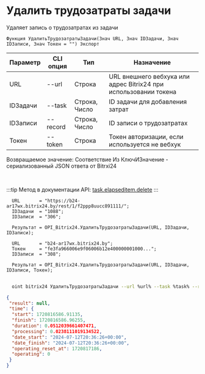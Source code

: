 ﻿---
sidebar_position: 2
---

# Удалить трудозатраты задачи
 Удаляет запись о трудозатратах из задачи



`Функция УдалитьТрудозатратыЗадачи(Знач URL, Знач IDЗадачи, Знач IDЗаписи, Знач Токен = "") Экспорт`

  | Параметр | CLI опция | Тип | Назначение |
  |-|-|-|-|
  | URL | --url | Строка | URL внешнего вебхука или адрес Bitrix24 при использовании токена |
  | IDЗадачи | --task | Строка, Число | ID задачи для добавления затрат |
  | IDЗаписи | --record | Строка, Число | ID записи о трудозатратах |
  | Токен | --token | Строка | Токен авторизации, если используется не вебхук |

  
  Возвращаемое значение:   Соответствие Из КлючИЗначение - сериализованный JSON ответа от Bitrxi24

<br/>

:::tip
Метод в документации API: [task.elapseditem.delete](https://dev.1c-bitrix.ru/rest_help/tasks/task/elapseditem/delete.php)
:::
<br/>


```bsl title="Пример кода"
  URL       = "https://b24-ar17wx.bitrix24.by/rest/1/f2ppp8uucc891111/";
  IDЗадачи  = "1088";
  IDЗаписи  = "306";
  
  Результат = OPI_Bitrix24.УдалитьТрудозатратыЗадачи(URL, IDЗадачи, IDЗаписи);
  
  URL       = "b24-ar17wx.bitrix24.by";
  Токен     = "fe3fa966006e9f06006b12e400000001000...";
  IDЗаписи  = "308";
  
  Результат = OPI_Bitrix24.УдалитьТрудозатратыЗадачи(URL, IDЗадачи, IDЗаписи, Токен);
```
	


```sh title="Пример команды CLI"
    
  oint bitrix24 УдалитьТрудозатратыЗадачи --url %url% --task %task% --record %record% --token %token%

```

```json title="Результат"
{
 "result": null,
 "time": {
  "start": 1720816586.91135,
  "finish": 1720816586.96255,
  "duration": 0.0512039661407471,
  "processing": 0.0238111019134522,
  "date_start": "2024-07-12T20:36:26+00:00",
  "date_finish": "2024-07-12T20:36:26+00:00",
  "operating_reset_at": 1720817186,
  "operating": 0
 }
}
```
